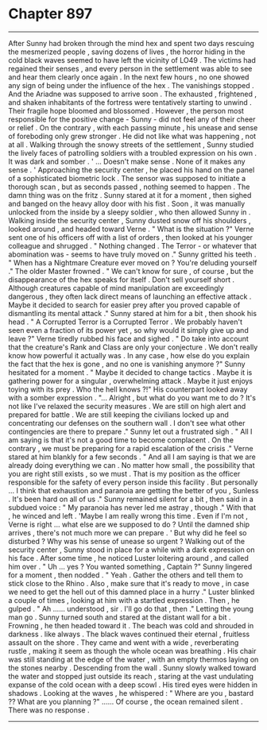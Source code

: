 
# Chapter 897


---

After Sunny had broken through the mind hex and spent two days rescuing the mesmerized people , saving dozens of lives , the horror hiding in the cold black waves seemed to have left the vicinity of LO49 .
The victims had regained their senses , and every person in the settlement was able to see and hear them clearly once again . In the next few hours , no one showed any sign of being under the influence of the hex . The vanishings stopped .
And the Ariadne was supposed to arrive soon .
The exhausted , frightened , and shaken inhabitants of the fortress were tentatively starting to unwind . Their fragile hope bloomed and blossomed .
However , the person most responsible for the positive change - Sunny - did not feel any of their cheer or relief . On the contrary , with each passing minute , his unease and sense of foreboding only grew stronger .
He did not like what was happening , not at all .
Walking through the snowy streets of the settlement , Sunny studied the lively faces of patrolling soldiers with a troubled expression on his own . It was dark and somber .
' ... Doesn't make sense . None of it makes any sense . '
Approaching the security center , he placed his hand on the panel of a sophisticated biometric lock . The sensor was supposed to initiate a thorough scan , but as seconds passed , nothing seemed to happen . The damn thing was on the fritz .
Sunny stared at it for a moment , then sighed and banged on the heavy alloy door with his fist . Soon , it was manually unlocked from the inside by a sleepy soldier , who then allowed Sunny in .
Walking inside the security center , Sunny dusted snow off his shoulders , looked around , and headed toward Verne .
" What is the situation ?"
Verne sent one of his officers off with a list of orders , then looked at his younger colleague and shrugged .
" Nothing changed . The Terror - or whatever that abomination was - seems to have truly moved on ."
Sunny gritted his teeth .
" When has a Nightmare Creature ever moved on ? You're deluding yourself ."
The older Master frowned .
" We can't know for sure , of course , but the disappearance of the hex speaks for itself . Don't sell yourself short . Although creatures capable of mind manipulation are exceedingly dangerous , they often lack direct means of launching an effective attack . Maybe it decided to search for easier prey after you proved capable of dismantling its mental attack ."
Sunny stared at him for a bit , then shook his head .
" A Corrupted Terror is a Corrupted Terror . We probably haven't seen even a fraction of its power yet , so why would it simply give up and leave ?"
Verne tiredly rubbed his face and sighed .
" Do take into account that the creature's Rank and Class are only your conjecture . We don't really know how powerful it actually was . In any case , how else do you explain the fact that the hex is gone , and no one is vanishing anymore ?"
Sunny hesitated for a moment .
" Maybe it decided to change tactics . Maybe it is gathering power for a singular , overwhelming attack . Maybe it just enjoys toying with its prey . Who the hell knows ?!"
His counterpart looked away with a somber expression .
"... Alright , but what do you want me to do ? It's not like I've relaxed the security measures . We are still on high alert and prepared for battle . We are still keeping the civilians locked up and concentrating our defenses on the southern wall . I don't see what other contingencies are there to prepare ."
Sunny let out a frustrated sigh .
" All I am saying is that it's not a good time to become complacent . On the contrary , we must be preparing for a rapid escalation of the crisis ."
Verne stared at him blankly for a few seconds .
" And all I am saying is that we are already doing everything we can . No matter how small , the possibility that you are right still exists , so we must . That is my position as the officer responsible for the safety of every person inside this facility . But personally ... I think that exhaustion and paranoia are getting the better of you , Sunless . It's been hard on all of us ."
Sunny remained silent for a bit , then said in a subdued voice :
" My paranoia has never led me astray , though ."
With that , he winced and left .
'Maybe I am really wrong this time . Even if I'm not , Verne is right ... what else are we supposed to do ? Until the damned ship arrives , there's not much more we can prepare . '
But why did he feel so disturbed ? Why was his sense of unease so urgent ?
Walking out of the security center , Sunny stood in place for a while with a dark expression on his face . After some time , he noticed Luster loitering around , and called him over .
" Uh ... yes ? You wanted something , Captain ?"
Sunny lingered for a moment , then nodded .
" Yeah . Gather the others and tell them to stick close to the Rhino . Also , make sure that it's ready to move , in case we need to get the hell out of this damned place in a hurry ."
Luster blinked a couple of times , looking at him with a startled expression . Then , he gulped .
" Ah ...... understood , sir . I'll go do that , then ."
Letting the young man go . Sunny turned south and stared at the distant wall for a bit . Frowning , he then headed toward it .
The beach was cold and shrouded in darkness . like always . The black waves continued their eternal , fruitless assault on the shore . They came and went with a wide , reverberating rustle , making it seem as though the whole ocean was breathing .
His chair was still standing at the edge of the water , with an empty thermos laying on the stones nearby .
Descending from the wall . Sunny slowly walked toward the water and stopped just outside its reach , staring at the vast undulating expanse of the cold ocean with a deep scowl . His tired eyes were hidden in shadows .
Looking at the waves , he whispered :
" Where are you , bastard ?? What are you planning ?"
...... Of course , the ocean remained silent . There was no response .

---

